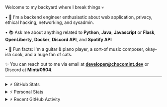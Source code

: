 Welcome to my backyard where I break things 💀

• 👾 I'm a backend engineer enthusiastic about web application, privacy, ethical hacking, networking, and sysadmin.

• 📚 Ask me about anything related to **Python**, **Java**, **Javascript** or **Flask**, **OpenLiberty**, **Docker**, **Discord API**, and **Spotify API**

• 🍛 Fun facts: I'm a guitar & piano player, a sort-of music composer, okay-ish cook, and a huge fan of cats.

✨ You can reach out to me via email at **developer@chocomint.dev** or Discord at **Mint#0504**.

---

<details>
    <summary>⚡ GitHub Stats</summary>

<img height="150px" align="center" alt="Mint's GitHub Stats" src="https://github-readme-stats-lunarmint.vercel.app/api?username=lunarmint&count_private=true&show_icons=true&hide_title=true&hide_border=true&title_color=00ffdf&icon_color=00ffdf&text_color=141823&bg_color=0,4158d0,c850c0,ffcc70&include_all_commits=false"/>

<img height="150px" align="center" alt="Mint's Most Used Languages" src="https://github-readme-stats-lunarmint.vercel.app/api/top-langs/?username=lunarmint&hide_title=true&hide_border=true&langs_count=8&layout=compact&title_color=141823&bg_color=0,ffcc70,c850c0,4158d0"/>

</details>

<details>
    <summary>⚡ Personal Stats</summary>

<!--START_SECTION:waka-->
![Code Time](http://img.shields.io/badge/Code%20Time-0-blue)

![Profile Views](http://img.shields.io/badge/Profile%20Views-0-blue)

![Lines of code](https://img.shields.io/badge/From%20Hello%20World%20I%27ve%20Written-15%20Thousand%20lines%20of%20code-blue)

**I'm a Night 🦉** 

```text
🌞 Morning    122 commits    █████░░░░░░░░░░░░░░░░░░░░   22.72% 
🌆 Daytime    117 commits    █████░░░░░░░░░░░░░░░░░░░░   21.79% 
🌃 Evening    163 commits    ███████░░░░░░░░░░░░░░░░░░   30.35% 
🌙 Night      135 commits    ██████░░░░░░░░░░░░░░░░░░░   25.14%

```
📅 **I'm Most Productive on Friday** 

```text
Monday       58 commits     ██░░░░░░░░░░░░░░░░░░░░░░░   10.8% 
Tuesday      91 commits     ████░░░░░░░░░░░░░░░░░░░░░   16.95% 
Wednesday    71 commits     ███░░░░░░░░░░░░░░░░░░░░░░   13.22% 
Thursday     83 commits     ███░░░░░░░░░░░░░░░░░░░░░░   15.46% 
Friday       116 commits    █████░░░░░░░░░░░░░░░░░░░░   21.6% 
Saturday     49 commits     ██░░░░░░░░░░░░░░░░░░░░░░░   9.12% 
Sunday       69 commits     ███░░░░░░░░░░░░░░░░░░░░░░   12.85%

```


📊 **This Week I Spent My Time On** 

```text
💬 Programming Languages: 
Java                     2 hrs 25 mins       ███████████████░░░░░░░░░░   59.61% 
Python                   1 hr 35 mins        █████████░░░░░░░░░░░░░░░░   39.07% 
C#                       2 mins              ░░░░░░░░░░░░░░░░░░░░░░░░░   0.91% 
XML                      0 secs              ░░░░░░░░░░░░░░░░░░░░░░░░░   0.3% 
Markdown                 0 secs              ░░░░░░░░░░░░░░░░░░░░░░░░░   0.1%

🔥 Editors: 
IntelliJ                 2 hrs 26 mins       ███████████████░░░░░░░░░░   59.92% 
PyCharm                  1 hr 35 mins        █████████░░░░░░░░░░░░░░░░   39.17% 
Rider                    2 mins              ░░░░░░░░░░░░░░░░░░░░░░░░░   0.91%

🐱‍💻 Projects: 
course-manager-microservi2 hrs 19 mins       ██████████████░░░░░░░░░░░   56.96% 
Family-Tree              1 hr 35 mins        █████████░░░░░░░░░░░░░░░░   39.17% 
CSC480-22S               7 mins              ░░░░░░░░░░░░░░░░░░░░░░░░░   2.96% 
project2                 2 mins              ░░░░░░░░░░░░░░░░░░░░░░░░░   0.91%

💻 Operating System: 
Windows                  4 hrs 4 mins        █████████████████████████   100.0%

```

**I Mostly Code in Python** 

```text
Python                   7 repos             ██████░░░░░░░░░░░░░░░░░░░   26.92% 
C                        5 repos             ████░░░░░░░░░░░░░░░░░░░░░   19.23% 
Java                     5 repos             ████░░░░░░░░░░░░░░░░░░░░░   19.23% 
JavaScript               3 repos             ███░░░░░░░░░░░░░░░░░░░░░░   11.54% 
Clojure                  2 repos             ██░░░░░░░░░░░░░░░░░░░░░░░   7.69%

```



 Last Updated on 10/05/2022 18:37:13 UTC
<!--END_SECTION:waka-->

</details>

<details>
    <summary>⚡ Recent GitHub Activity</summary>

<!--START_SECTION:activity-->
1. 🎉 Merged PR [#250](https://github.com/tenbergen/CSC480-22S/pull/250) in [tenbergen/CSC480-22S](https://github.com/tenbergen/CSC480-22S)
2. 🎉 Merged PR [#248](https://github.com/tenbergen/CSC480-22S/pull/248) in [tenbergen/CSC480-22S](https://github.com/tenbergen/CSC480-22S)
3. 🎉 Merged PR [#249](https://github.com/tenbergen/CSC480-22S/pull/249) in [tenbergen/CSC480-22S](https://github.com/tenbergen/CSC480-22S)
4. ❌ Closed PR [#23](https://github.com/tmkhang1999/Family-Tree/pull/23) in [tmkhang1999/Family-Tree](https://github.com/tmkhang1999/Family-Tree)
5. 💪 Opened PR [#23](https://github.com/tmkhang1999/Family-Tree/pull/23) in [tmkhang1999/Family-Tree](https://github.com/tmkhang1999/Family-Tree)
<!--END_SECTION:activity-->

</details>

